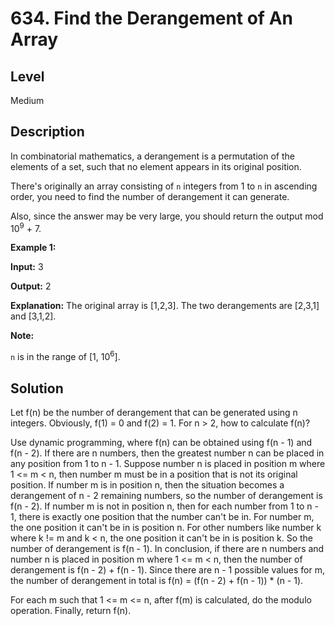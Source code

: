# 634. Find the Derangement of An Array
## Level
Medium

## Description
In combinatorial mathematics, a derangement is a permutation of the elements of a set, such that no element appears in its original position.

There's originally an array consisting of `n` integers from 1 to `n` in ascending order, you need to find the number of derangement it can generate.

Also, since the answer may be very large, you should return the output mod 10<sup>9</sup> + 7.

**Example 1:**

**Input:** 3

**Output:** 2

**Explanation:** The original array is [1,2,3]. The two derangements are [2,3,1] and [3,1,2].

**Note:**

`n` is in the range of [1, 10<sup>6</sup>].

## Solution
Let f(n) be the number of derangement that can be generated using n integers. Obviously, f(1) = 0 and f(2) = 1. For n > 2, how to calculate f(n)?

Use dynamic programming, where f(n) can be obtained using f(n - 1) and f(n - 2). If there are n numbers, then the greatest number n can be placed in any position from 1 to n - 1. Suppose number n is placed in position m where 1 <= m < n, then number m must be in a position that is not its original position. If number m is in position n, then the situation becomes a derangement of n - 2 remaining numbers, so the number of derangement is f(n - 2). If number m is not in position n, then for each number from 1 to n - 1, there is exactly one position that the number can't be in. For number m, the one position it can't be in is position n. For other numbers like number k where k != m and k < n, the one position it can't be in is position k. So the number of derangement is f(n - 1). In conclusion, if there are n numbers and number n is placed in position m where 1 <= m < n, then the number of derangement is f(n - 2) + f(n - 1). Since there are n - 1 possible values for m, the number of derangement in total is f(n) = (f(n - 2) + f(n - 1)) * (n - 1).

For each m such that 1 <= m <= n, after f(m) is calculated, do the modulo operation. Finally, return f(n).
